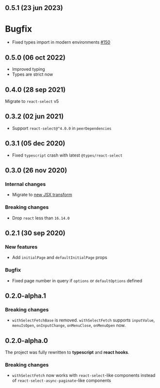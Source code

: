## 0.5.1 (23 jun 2023)

# Bugfix

- Fixed types import in modern environments [#150](https://github.com/vtaits/react-select-async-paginate/issues/150)

## 0.5.0 (06 oct 2022)

- Improved typing
- Types are strict now

## 0.4.0 (28 sep 2021)

Migrate to `react-select` v5

## 0.3.2 (02 jun 2021)

- Support `react-select@^4.0.0` in `peerDependencies`

## 0.3.1 (05 dec 2020)

- Fixed `typescript` crash with latest `@types/react-select`

## 0.3.0 (26 nov 2020)

### Internal changes

- Migrate to [new JSX transform](https://reactjs.org/blog/2020/09/22/introducing-the-new-jsx-transform.html)

### Breaking changes

- Drop `react` less than `16.14.0`

## 0.2.1 (30 sep 2020)

### New features

- Add `initialPage` and `defaultInitialPage` props

### Bugfix

- Fixed page number in query if `options` or `defaultOptions` defined

## 0.2.0-alpha.1

### Breaking changes

- `withSelectFetchBase` is removed. `withSelectFetch` supports `inputValue`, `menuIsOpen`, `onInputChange`, `onMenuClose`, `onMenuOpen` now.

## 0.2.0-alpha.0

The project was fully rewritten to **typescript** and **react hooks**.

### Breaking changes

- `withSelectFetch` now works with `react-select`-like components instead of `react-select-async-paginate`-like components
